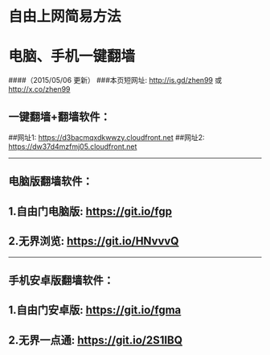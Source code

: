 # 自由上网简易方法
# 电脑、手机一键翻墙
####（2015/05/06 更新）
###本页短网址: http://is.gd/zhen99 或 http://x.co/zhen99

## 一键翻墙+翻墙软件：
##网址1: https://d3bacmqxdkwwzy.cloudfront.net
##网址2: https://dw37d4mzfmj05.cloudfront.net

***

## 电脑版翻墙软件：
## 1.自由门电脑版: https://git.io/fgp
## 2.无界浏览: https://git.io/HNvvvQ

***

## 手机安卓版翻墙软件：
## 1.自由门安卓版: https://git.io/fgma
## 2.无界一点通: https://git.io/2S1IBQ
